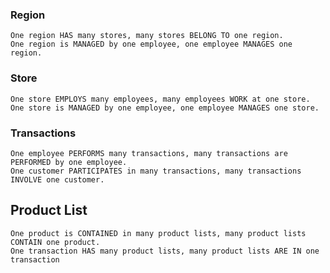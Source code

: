 ### Region

    One region HAS many stores, many stores BELONG TO one region.
    One region is MANAGED by one employee, one employee MANAGES one region.

### Store

    One store EMPLOYS many employees, many employees WORK at one store.
    One store is MANAGED by one employee, one employee MANAGES one store.

### Transactions

    One employee PERFORMS many transactions, many transactions are PERFORMED by one employee.
    One customer PARTICIPATES in many transactions, many transactions INVOLVE one customer.

## Product List

    One product is CONTAINED in many product lists, many product lists CONTAIN one product.
    One transaction HAS many product lists, many product lists ARE IN one transaction